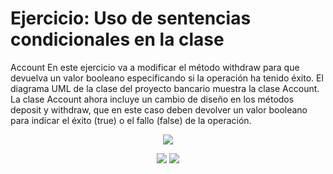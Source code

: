 # Ejercicio: Uso de sentencias condicionales en la clase

Account
En este ejercicio va a modificar el método withdraw para que devuelva
un valor booleano especificando si la operación ha tenido éxito.
El diagrama UML de la clase del proyecto bancario muestra la clase Account.
La clase Account ahora incluye un cambio de diseño en los métodos deposit
y withdraw, que en este caso deben devolver un valor booleano
para indicar el éxito (true) o el fallo (false) de la operación.



<p align="center">
  <img src="https://user-images.githubusercontent.com/65538839/151760998-7fae46e8-d747-45d6-b34b-989e58f26092.PNG">       
</p>

<p align="center">
  <img src="https://user-images.githubusercontent.com/65538839/151365891-01958d8d-646f-4225-8eb4-f2e52b326567.png">       
  <img src="https://user-images.githubusercontent.com/65538839/151365879-635d086e-616b-4488-9f5d-5e945d003cbc.png">
</p>
